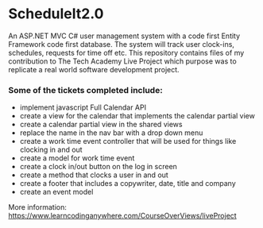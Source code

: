 # ScheduleIt2.0
An ASP.NET MVC C# user management system with a code first Entity Framework code first database. 
The system will track user clock-ins, schedules, requests for time off etc.
This repository contains files of my contribution to The Tech Academy Live Project which purpose was to replicate a real world software development project. 
### Some of the tickets completed include:
- implement javascript Full Calendar API 
- create a view for the calendar that implements the calendar partial view
- create a calendar partial view in the shared views
- replace the name in the nav bar with a drop down menu
- create a work time event controller that will be used for things like clocking in and out
- create a model for work time event
- create a clock in/out button on the log in screen 
- create a method that clocks a user in and out 
- create a footer that includes a copywriter, date, title and company 
- create an event model 
	
More information: https://www.learncodinganywhere.com/CourseOverViews/liveProject


